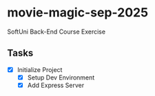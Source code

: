 # movie-magic-sep-2025
SoftUni Back-End Course Exercise

## Tasks

- [x] Initialize Project
    - [x] Setup Dev Environment
    - [x] Add Express Server
